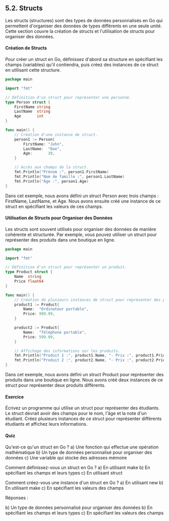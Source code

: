 ## 5.2. Structs
Les structs (structures) sont des types de données personnalisés en Go qui permettent d'organiser des données de types différents en une seule unité. Cette section couvre la création de structs et l'utilisation de structs pour organiser des données.

#### Création de Structs
Pour créer un struct en Go, définissez d'abord sa structure en spécifiant les champs (variables) qu'il contiendra, puis créez des instances de ce struct en utilisant cette structure.

```go
package main

import "fmt"

// Définition d'un struct pour représenter une personne.
type Person struct {
    FirstName string
    LastName  string
    Age       int
}

func main() {
    // Création d'une instance de struct.
    person1 := Person{
        FirstName: "John",
        LastName:  "Doe",
        Age:       30,
    }

    // Accès aux champs de la struct.
    fmt.Println("Prénom :", person1.FirstName)
    fmt.Println("Nom de famille :", person1.LastName)
    fmt.Println("Âge :", person1.Age)
}
```

Dans cet exemple, nous avons défini un struct Person avec trois champs : FirstName, LastName, et Age. Nous avons ensuite créé une instance de ce struct en spécifiant les valeurs de ces champs.

#### Utilisation de Structs pour Organiser des Données
Les structs sont souvent utilisés pour organiser des données de manière cohérente et structurée. Par exemple, vous pouvez utiliser un struct pour représenter des produits dans une boutique en ligne.

```go
package main

import "fmt"

// Définition d'un struct pour représenter un produit.
type Product struct {
    Name  string
    Price float64
}

func main() {
    // Création de plusieurs instances de struct pour représenter des produits.
    product1 := Product{
        Name:  "Ordinateur portable",
        Price: 999.99,
    }

    product2 := Product{
        Name:  "Téléphone portable",
        Price: 599.99,
    }

    // Affichage des informations sur les produits.
    fmt.Println("Produit 1 :", product1.Name, "- Prix :", product1.Price)
    fmt.Println("Produit 2 :", product2.Name, "- Prix :", product2.Price)
}
```

Dans cet exemple, nous avons défini un struct Product pour représenter des produits dans une boutique en ligne. Nous avons créé deux instances de ce struct pour représenter deux produits différents.

#### Exercice
Écrivez un programme qui utilise un struct pour représenter des étudiants. Le struct devrait avoir des champs pour le nom, l'âge et la note d'un étudiant. Créez plusieurs instances de ce struct pour représenter différents étudiants et affichez leurs informations.

#### Quiz
Qu'est-ce qu'un struct en Go ?
a) Une fonction qui effectue une opération mathématique
b) Un type de données personnalisé pour organiser des données
c) Une variable qui stocke des adresses mémoire

Comment définissez-vous un struct en Go ?
a) En utilisant make
b) En spécifiant les champs et leurs types
c) En utilisant struct

Comment créez-vous une instance d'un struct en Go ?
a) En utilisant new
b) En utilisant make
c) En spécifiant les valeurs des champs

Réponses :

b) Un type de données personnalisé pour organiser des données
b) En spécifiant les champs et leurs types
c) En spécifiant les valeurs des champs